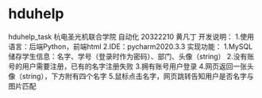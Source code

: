 # hduhelp
hduhelp_task
杭电圣光机联合学院 自动化 20322210 黄凡丁
开发说明：
1.使用语言：后端Python，前端html
2.IDE：pycharm2020.3.3
实现功能：
1.MySQL储存学生信息：名字、学号（登录时作为密码）、部门、头像（string）
2.没有账号的用户需要注册，已有的名字注册失败
3.拥有账号用户登录
4.网页返回一张头像（string），下方附有四个名字
5.鼠标点击名字，网页跳转告知用户是否名字与图片匹配
